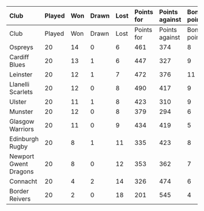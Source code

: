 | Club                  | Played   | Won   | Drawn   | Lost   | Points for   | Points against   | Bonus points   | Points   |
|:----------------------|:---------|:------|:--------|:-------|:-------------|:-----------------|:---------------|:---------|
| Club                  | Played   | Won   | Drawn   | Lost   | Points for   | Points against   | Bonus points   | Points   |
| Ospreys               | 20       | 14    | 0       | 6      | 461          | 374              | 8              | 64       |
| Cardiff Blues         | 20       | 13    | 1       | 6      | 447          | 327              | 9              | 63       |
| Leinster              | 20       | 12    | 1       | 7      | 472          | 376              | 11             | 61       |
| Llanelli Scarlets     | 20       | 12    | 0       | 8      | 490          | 417              | 9              | 57       |
| Ulster                | 20       | 11    | 1       | 8      | 423          | 310              | 9              | 55       |
| Munster               | 20       | 12    | 0       | 8      | 379          | 294              | 6              | 54       |
| Glasgow Warriors      | 20       | 11    | 0       | 9      | 434          | 419              | 5              | 49       |
| Edinburgh Rugby       | 20       | 8     | 1       | 11     | 335          | 423              | 8              | 42       |
| Newport Gwent Dragons | 20       | 8     | 0       | 12     | 353          | 362              | 7              | 39       |
| Connacht              | 20       | 4     | 2       | 14     | 326          | 474              | 6              | 26       |
| Border Reivers        | 20       | 2     | 0       | 18     | 201          | 545              | 4              | 12       |